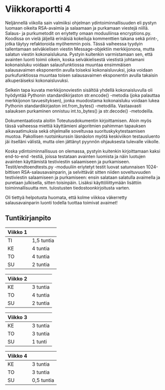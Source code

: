 # Viikkoraportti 4

Neljännellä viikolla sain valmiiksi ohjelman ydintoiminnallisuuden eli pystyn luomaan oikeita RSA-avaimia ja salaamaan ja purkamaan viestejä niillä. Salaus- ja purkumetodit on eriytetty omaan moduuliinsa encryptions.py. Koodissa on vielä jäljellä erinäisiä kokeiluja kommenttien takana sekä print-, jotka täytyy refaktoroida myöhemmin pois. Tässä vaiheessa tyydyin tallentamaan selväkielisen viestin Message-objektiin merkkijonona, mutta salatun viestin kokonaislukuna. Pystyin kuitenkin varmistamaan sen, että avainten luonti toimii oikein, koska selväkielisestä viestistä johtamani kokonaisluku voidaan salausfunktiossa muuntaa ensimmäisen salausavaimen eksponentin avulla toiseksi kokonaisluvuksi, joka voidaan purkufunktiossa muuntaa toisen salausavaimen eksponentin avulla takaisin alkuperäiseksi kokonaisluvuksi.

Selkein tapa kuvata merkkijonoviestin sisältöä yhdellä kokonaisluvulla oli hyödyntää Pythonin standardikirjaston str.encode() -metodia (joka palauttaa merkkijonon tavuesityksen), jonka muodostama kokonaisluku voidaan lukea Pythonin standardikirjaston int.from_bytes() -metodilla. Vastaavasti salauksen purkaminen onnistuu int.to_bytes() ja str.decode() -metodeilla.

Dokumentaatiosta aloitin Toteutusdokumentin kirjoittamisen. Aloin myös tässä vaiheessa miettiä käyttämieni algoritmien pahimman tapauksen aikavaatimuksia sekä ohjelmalle soveltuvaa suorituskykytestaamisen muotoa. Pakollisen ruotsinkurssin läsnäolon myötä keskiviikon testausluento jäi itselläni välistä, mutta olen jättänyt pyynnön ohjauksesta tulevalle viikolle.

Koska ydintoiminnallisuus on olemassa, pystyin kuitenkin kirjoittamaan kaksi end-to-end -testiä, joissa testataan avainten luomista ja näin luotujen avainten käyttämistä testiviestin salaamiseen ja purkamiseen. Testit/endtoendtests.py -moduuliin eriytetyt testit luovat satunnaisen 1024-bittisen RSA-salausavainparin, ja selvittävät sitten niiden soveltuvuuden testiviestin salaamiseen ja purkamiseen: ensin salataan salatulla avaimella ja puretaan julkisella, sitten toisinpäin. Lisäksi käyttöliittymään lisättiin toiminnallisuutta mm. tulostusten tiedostoonkirjoitusta varten.

Oli tiettyä helpotusta huomata, että kolme viikkoa väkerretty salausavainparin luonti todella tuottaa toimivat avaimet!

## Tuntikirjanpito

| Viikko 1 ||
|---|---|
| TI | 1,5 tuntia |
| KE | 4 tuntia |
| TO | 4 tuntia |
| SU | 2 tuntia |

| Viikko 2 ||
|---|---|
| KE | 3 tuntia |
| TO | 4 tuntia |
| SU | 2 tuntia |

| Viikko 3 ||
|---|---|
| KE | 3 tuntia |
| TO | 3 tuntia |
| SU | 1 tunti |

| Viikko 4 ||
|---|---|
| KE | 3 tuntia |
| TO | 3 tuntia |
| SU | 0,5 tuntia |